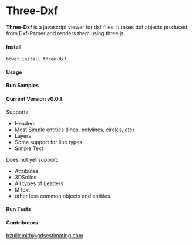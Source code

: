 
# Three-Dxf

**Three-Dxf** is a javascript viewer for dxf files. It takes dxf objects produced from Dxf-Parser and renders them using
 three.js.

#### Install
```
bower install three-dxf
```

#### Usage


#### Run Samples


#### Current Version v0.0.1
Supports:
* Headers
* Most Simple entities (lines, polylines, circles, etc)
* Layers
* Some support for line types
* Simple Text
 
Does not yet support:
* Attributes
* 3DSolids
* All types of Leaders
* MText
* other less common objects and entities.

#### Run Tests


#### Contributors
bzuillsmith@gdsestimating.com